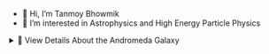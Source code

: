 - 👋 Hi, I’m Tanmoy Bhowmik
- 👀 I’m interested in Astrophysics and High Energy Particle Physics
<details>
<summary>🌠 View Details About the Andromeda Galaxy</summary>

- Distance: 2.537 million light years
- Contains ~1 trillion stars
- Will collide with Milky Way in ~4.5 billion years

</details>



<!---
tanmoyB24/tanmoyB24 is a ✨ special ✨ repository because its `README.md` (this file) appears on your GitHub profile.
You can click the Preview link to take a look at your changes.
--->
